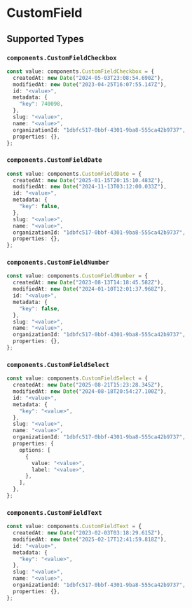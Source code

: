 # CustomField


## Supported Types

### `components.CustomFieldCheckbox`

```typescript
const value: components.CustomFieldCheckbox = {
  createdAt: new Date("2024-05-03T23:08:54.690Z"),
  modifiedAt: new Date("2023-04-25T16:07:55.147Z"),
  id: "<value>",
  metadata: {
    "key": 740098,
  },
  slug: "<value>",
  name: "<value>",
  organizationId: "1dbfc517-0bbf-4301-9ba8-555ca42b9737",
  properties: {},
};
```

### `components.CustomFieldDate`

```typescript
const value: components.CustomFieldDate = {
  createdAt: new Date("2025-01-15T20:15:10.483Z"),
  modifiedAt: new Date("2024-11-13T03:12:00.033Z"),
  id: "<value>",
  metadata: {
    "key": false,
  },
  slug: "<value>",
  name: "<value>",
  organizationId: "1dbfc517-0bbf-4301-9ba8-555ca42b9737",
  properties: {},
};
```

### `components.CustomFieldNumber`

```typescript
const value: components.CustomFieldNumber = {
  createdAt: new Date("2023-08-13T14:18:45.582Z"),
  modifiedAt: new Date("2024-01-10T12:01:37.968Z"),
  id: "<value>",
  metadata: {
    "key": false,
  },
  slug: "<value>",
  name: "<value>",
  organizationId: "1dbfc517-0bbf-4301-9ba8-555ca42b9737",
  properties: {},
};
```

### `components.CustomFieldSelect`

```typescript
const value: components.CustomFieldSelect = {
  createdAt: new Date("2025-08-21T15:23:28.345Z"),
  modifiedAt: new Date("2024-08-18T20:54:27.100Z"),
  id: "<value>",
  metadata: {
    "key": "<value>",
  },
  slug: "<value>",
  name: "<value>",
  organizationId: "1dbfc517-0bbf-4301-9ba8-555ca42b9737",
  properties: {
    options: [
      {
        value: "<value>",
        label: "<value>",
      },
    ],
  },
};
```

### `components.CustomFieldText`

```typescript
const value: components.CustomFieldText = {
  createdAt: new Date("2023-02-03T03:18:29.615Z"),
  modifiedAt: new Date("2025-02-17T12:41:59.818Z"),
  id: "<value>",
  metadata: {
    "key": "<value>",
  },
  slug: "<value>",
  name: "<value>",
  organizationId: "1dbfc517-0bbf-4301-9ba8-555ca42b9737",
  properties: {},
};
```

